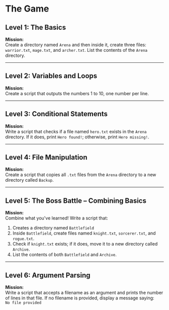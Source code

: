 # The Game

## Level 1: The Basics

**Mission:**  
Create a directory named `Arena` and then inside it, create three files: `warrior.txt`, `mage.txt`, and `archer.txt`. List the contents of the `Arena` directory.

---

## Level 2: Variables and Loops

**Mission:**  
Create a script that outputs the numbers 1 to 10, one number per line.

---

## Level 3: Conditional Statements

**Mission:**  
Write a script that checks if a file named `hero.txt` exists in the `Arena` directory. If it does, print `Hero found!`; otherwise, print `Hero missing!`.

---

## Level 4: File Manipulation

**Mission:**  
Create a script that copies all `.txt` files from the `Arena` directory to a new directory called `Backup`.

---

## Level 5: The Boss Battle – Combining Basics

**Mission:**  
Combine what you've learned! Write a script that:

1. Creates a directory named `Battlefield`  
2. Inside `Battlefield`, create files named `knight.txt`, `sorcerer.txt`, and `rogue.txt`.  
3. Check if `knight.txt` exists; if it does, move it to a new directory called `Archive`.  
4. List the contents of both `Battlefield` and `Archive`.

---

## Level 6: Argument Parsing

**Mission:**  
Write a script that accepts a filename as an argument and prints the number of lines in that file. If no filename is provided, display a message saying:  
`No file provided`

